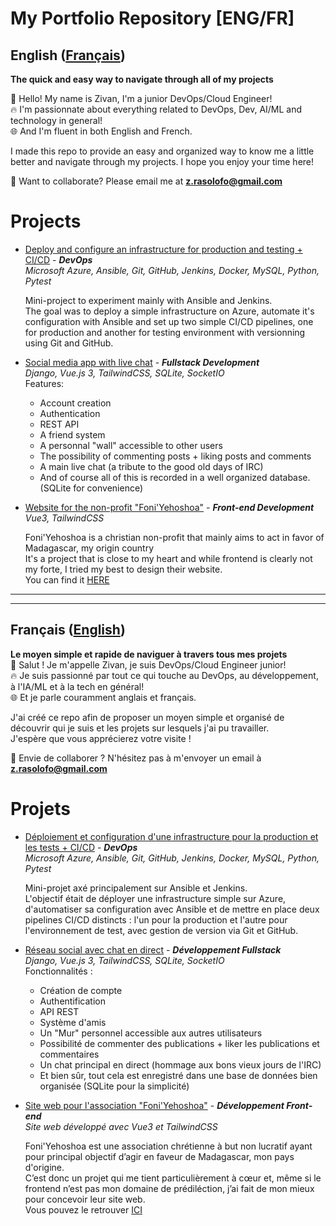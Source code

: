 # My Portfolio Repository [ENG/FR]
## English ([Français](#Français))
**The quick and easy way to navigate through all of my projects**

👋 Hello! My name is Zivan, I'm a junior DevOps/Cloud Engineer!  
🔥 I'm passionnate about everything related to DevOps, Dev, AI/ML and technology in general!  
🌐 And I'm fluent in both English and French.

I made this repo to provide an easy and organized way to know me a little better and navigate through my projects. I hope you enjoy your time here!

🤝 Want to collaborate? Please email me at **z.rasolofo@gmail.com**


# Projects
  
- [Deploy and configure an infrastructure for production and testing + CI/CD](https://github.com/Zivan-R/MINI-PROJECT-ansible-jenkins-python) - ***DevOps***  
*Microsoft Azure, Ansible, Git, GitHub, Jenkins, Docker, MySQL, Python, Pytest*
  
  Mini-project to experiment mainly with Ansible and Jenkins.  
The goal was to deploy a simple infrastructure on Azure, automate it's configuration with Ansible and set up two simple CI/CD pipelines, one for production and another for testing environment with versionning using Git and GitHub.  
  
- [Social media app with live chat](https://github.com/Zivan-R/PROJECT-live-chat-social-media-app) - ***Fullstack Development***  
*Django, Vue.js 3, TailwindCSS, SQLite, SocketIO*  
Features:
   - Account creation
   - Authentication
   - REST API
   - A friend system
   - A personnal "wall" accessible to other users
   - The possibility of commenting posts + liking posts and comments
   - A main live chat (a tribute to the good old days of IRC)
   - And of course all of this is recorded in a well organized database. (SQLite for convenience)

- [Website for the non-profit "Foni'Yehoshoa"](https://github.com/Zivan-R/PROJET-site-web-pour-l-association-foni-yehoshoa) - ***Front-end Development***  
*Vue3, TailwindCSS* 

  Foni'Yehoshoa is a christian non-profit that mainly aims to act in favor of Madagascar, my origin country  
It's a project that is close to my heart and while frontend is clearly not my forte, I tried my best to design their website.  
You can find it [HERE](https://foniyehoshoa.org)

---
---
  
## Français ([English](#English))
**Le moyen simple et rapide de naviguer à travers tous mes projets**  
👋 Salut ! Je m'appelle Zivan, je suis DevOps/Cloud Engineer junior!  
🔥 Je suis passionné par tout ce qui touche au DevOps, au développement, à l'IA/ML et à la tech en général!  
🌐 Et je parle couramment anglais et français.

J'ai créé ce repo afin de proposer un moyen simple et organisé de découvrir qui je suis et les projets sur lesquels j'ai pu travailler.  
J'espère que vous apprécierez votre visite !

🤝 Envie de collaborer ? N'hésitez pas à m'envoyer un email à **z.rasolofo@gmail.com**

# Projets
  
- [Déploiement et configuration d'une infrastructure pour la production et les tests + CI/CD](https://github.com/Zivan-R/MINI-PROJECT-ansible-jenkins-python) - ***DevOps***  
*Microsoft Azure, Ansible, Git, GitHub, Jenkins, Docker, MySQL, Python, Pytest*
  
  Mini-projet axé principalement sur Ansible et Jenkins.  
L'objectif était de déployer une infrastructure simple sur Azure, d'automatiser sa configuration avec Ansible et de mettre en place deux pipelines CI/CD distincts : l'un pour la production et l'autre pour l'environnement de test, avec gestion de version via Git et GitHub.
  
- [Réseau social avec chat en direct](https://github.com/Zivan-R/PROJECT-live-chat-social-media-app) - ***Développement Fullstack***  
*Django, Vue.js 3, TailwindCSS, SQLite, SocketIO*  
Fonctionnalités :
   - Création de compte
   - Authentification
   - API REST
   - Système d'amis
   - Un "Mur" personnel accessible aux autres utilisateurs
   - Possibilité de commenter des publications + liker les publications et commentaires
   - Un chat principal en direct (hommage aux bons vieux jours de l'IRC)
   - Et bien sûr, tout cela est enregistré dans une base de données bien organisée (SQLite pour la simplicité)
  
- [Site web pour l'association "Foni'Yehoshoa"](https://github.com/Zivan-R/PROJET-site-web-pour-l-association-foni-yehoshoa) - ***Développement Front-end***  
*Site web développé avec Vue3 et TailwindCSS* 
  
  Foni'Yehoshoa est une association chrétienne à but non lucratif ayant pour principal objectif d’agir en faveur de Madagascar, mon pays d'origine.  
C’est donc un projet qui me tient particulièrement à cœur et, même si le frontend n’est pas mon domaine de prédiléction, j’ai fait de mon mieux pour concevoir leur site web.  
Vous pouvez le retrouver [ICI](https://foniyehoshoa.org)
